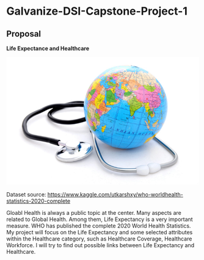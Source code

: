 # Galvanize-DSI-Capstone-Project-1

## Proposal
**Life Expectance and Healthcare**

![](images/GH.jpg)

Dataset source:
https://www.kaggle.com/utkarshxy/who-worldhealth-statistics-2020-complete

Gloabl Health is always a public topic at the center. Many aspects are related to Global Health. Among them, Life Expectancy is a very important measure. WHO has published the complete 2020 World Health Statistics. My project will focus on the Life Expectancy and some selected attributes within the Healthcare category, such as Healthcare Coverage, Healthcare Workforce. I will try to find out possible links between Life Expectancy and Healthcare.

